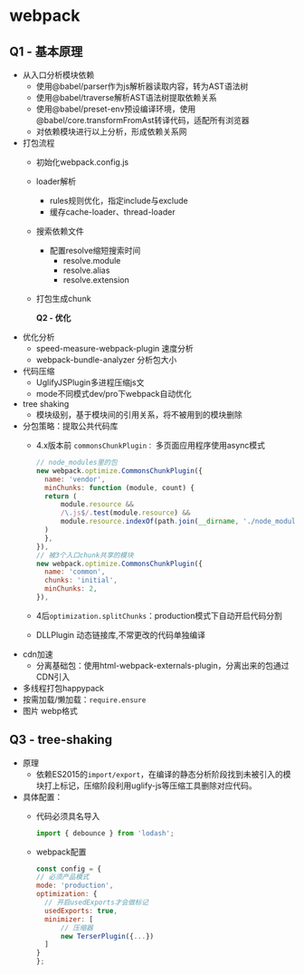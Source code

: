 # webpack

## Q1 - 基本原理

* 从入口分析模块依赖
  * 使用@babel/parser作为js解析器读取内容，转为AST语法树
  * 使用@babel/traverse解析AST语法树提取依赖关系
  * 使用@babel/preset-env预设编译环境，使用@babel/core.transformFromAst转译代码，适配所有浏览器
  * 对依赖模块进行以上分析，形成依赖关系网
* 打包流程
  * 初始化webpack.config.js
  * loader解析
    * rules规则优化，指定include与exclude
    * 缓存cache-loader、thread-loader
  * 搜索依赖文件
    * 配置resolve缩短搜索时间
      * resolve.module
      * resolve.alias
      * resolve.extension
  * 打包生成chunk

    **Q2 - 优化**
* 优化分析
  * speed-measure-webpack-plugin 速度分析
  * webpack-bundle-analyzer 分析包大小
* 代码压缩
  * UglifyJSPlugin多进程压缩js文
  * mode不同模式dev/pro下webpack自动优化
* tree shaking
  * 模块级别，基于模块间的引用关系，将不被用到的模块删除
* 分包策略：提取公共代码库
  * 4.x版本前 `commonsChunkPlugin：` 多页面应用程序使用async模式

    ```javascript
    // node_modules里的包
    new webpack.optimize.CommonsChunkPlugin({
      name: 'vendor',
      minChunks: function (module, count) {
      return (
          module.resource &&
          /\.js$/.test(module.resource) &&
          module.resource.indexOf(path.join(__dirname, './node_modules')) === 0
      )
      },
    }),
    // 被3个入口chunk共享的模块
    new webpack.optimize.CommonsChunkPlugin({
      name: 'common',
      chunks: 'initial',
      minChunks: 2,
    }),
    ```

  * 4后`optimization.splitChunks`：production模式下自动开启代码分割
  * DLLPlugin 动态链接库,不常更改的代码单独编译
* cdn加速
  * 分离基础包：使用html-webpack-externals-plugin，分离出来的包通过CDN引入
* 多线程打包happypack
* 按需加载/懒加载：`require.ensure`
* 图片 webp格式

## Q3 - tree-shaking

* 原理
  * 依赖ES2015的`import/export`，在编译的静态分析阶段找到未被引入的模块打上标记，压缩阶段利用uglify-js等压缩工具删除对应代码。
* 具体配置： 
  * 代码必须具名导入

    ```javascript
    import { debounce } from 'lodash';
    ```

  * webpack配置

    ```javascript
    const config = {
    // 必须产品模式
    mode: 'production',
    optimization: {
      // 开启usedExports才会做标记
      usedExports: true,
      minimizer: [
          // 压缩器
          new TerserPlugin({...})
      ]
    }
    };
    ```

